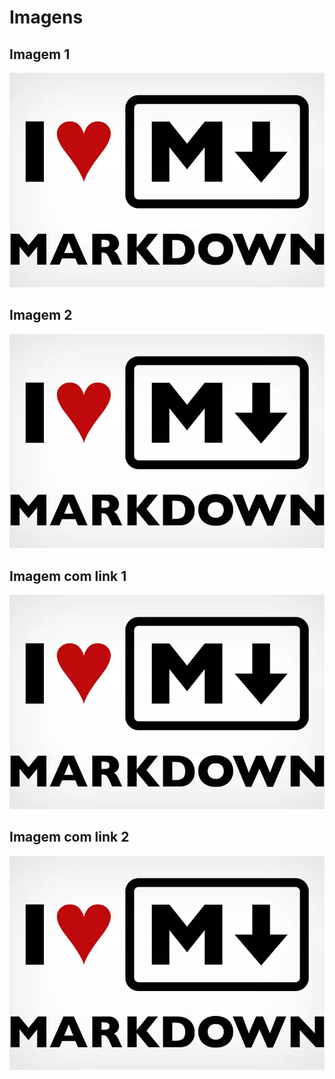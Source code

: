 # Imagens

## Imagem 1

![Markdown](images/photo.png)

## Imagem 2

![Markdown][image]

[image]: images/photo.png

## Imagem com link 1

[![Markdown](images/photo.png)](https://github.com/artgoms)

## Imagem com link 2

[![Markdown][image-thumbs]][image-url]

[image-thumbs]: images/photo.png
[image-url]: https://github.com/artgoms
